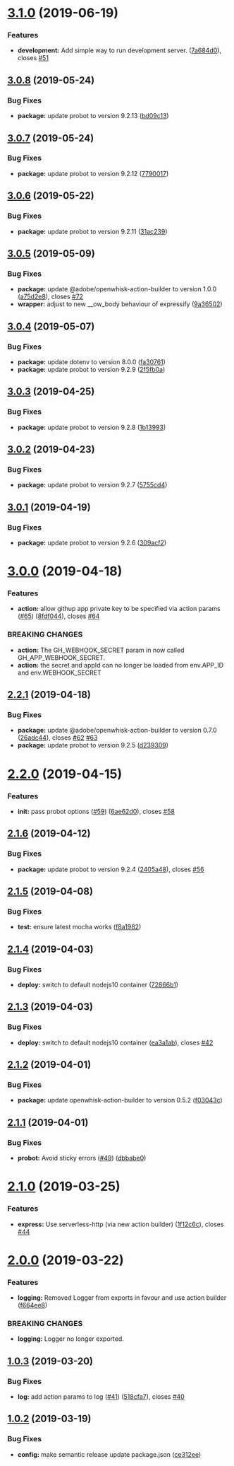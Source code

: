 # [3.1.0](https://github.com/adobe/probot-serverless-openwhisk/compare/v3.0.8...v3.1.0) (2019-06-19)


### Features

* **development:** Add simple way to run development server. ([7a684d0](https://github.com/adobe/probot-serverless-openwhisk/commit/7a684d0)), closes [#51](https://github.com/adobe/probot-serverless-openwhisk/issues/51)

## [3.0.8](https://github.com/adobe/probot-serverless-openwhisk/compare/v3.0.7...v3.0.8) (2019-05-24)


### Bug Fixes

* **package:** update probot to version 9.2.13 ([bd09c13](https://github.com/adobe/probot-serverless-openwhisk/commit/bd09c13))

## [3.0.7](https://github.com/adobe/probot-serverless-openwhisk/compare/v3.0.6...v3.0.7) (2019-05-24)


### Bug Fixes

* **package:** update probot to version 9.2.12 ([7790017](https://github.com/adobe/probot-serverless-openwhisk/commit/7790017))

## [3.0.6](https://github.com/adobe/probot-serverless-openwhisk/compare/v3.0.5...v3.0.6) (2019-05-22)


### Bug Fixes

* **package:** update probot to version 9.2.11 ([31ac239](https://github.com/adobe/probot-serverless-openwhisk/commit/31ac239))

## [3.0.5](https://github.com/adobe/probot-serverless-openwhisk/compare/v3.0.4...v3.0.5) (2019-05-09)


### Bug Fixes

* **package:** update @adobe/openwhisk-action-builder to version 1.0.0 ([a75d2e8](https://github.com/adobe/probot-serverless-openwhisk/commit/a75d2e8)), closes [#72](https://github.com/adobe/probot-serverless-openwhisk/issues/72)
* **wrapper:** adjust to new __ow_body behaviour of expressify ([9a36502](https://github.com/adobe/probot-serverless-openwhisk/commit/9a36502))

## [3.0.4](https://github.com/adobe/probot-serverless-openwhisk/compare/v3.0.3...v3.0.4) (2019-05-07)


### Bug Fixes

* **package:** update dotenv to version 8.0.0 ([fa30761](https://github.com/adobe/probot-serverless-openwhisk/commit/fa30761))
* **package:** update probot to version 9.2.9 ([2f5fb0a](https://github.com/adobe/probot-serverless-openwhisk/commit/2f5fb0a))

## [3.0.3](https://github.com/adobe/probot-serverless-openwhisk/compare/v3.0.2...v3.0.3) (2019-04-25)


### Bug Fixes

* **package:** update probot to version 9.2.8 ([1b13993](https://github.com/adobe/probot-serverless-openwhisk/commit/1b13993))

## [3.0.2](https://github.com/adobe/probot-serverless-openwhisk/compare/v3.0.1...v3.0.2) (2019-04-23)


### Bug Fixes

* **package:** update probot to version 9.2.7 ([5755cd4](https://github.com/adobe/probot-serverless-openwhisk/commit/5755cd4))

## [3.0.1](https://github.com/adobe/probot-serverless-openwhisk/compare/v3.0.0...v3.0.1) (2019-04-19)


### Bug Fixes

* **package:** update probot to version 9.2.6 ([309acf2](https://github.com/adobe/probot-serverless-openwhisk/commit/309acf2))

# [3.0.0](https://github.com/adobe/probot-serverless-openwhisk/compare/v2.2.1...v3.0.0) (2019-04-18)


### Features

* **action:** allow githup app private key to be specified via action params ([#65](https://github.com/adobe/probot-serverless-openwhisk/issues/65)) ([8fdf044](https://github.com/adobe/probot-serverless-openwhisk/commit/8fdf044)), closes [#64](https://github.com/adobe/probot-serverless-openwhisk/issues/64)


### BREAKING CHANGES

* **action:** The GH_WEBHOOK_SECRET param in now called GH_APP_WEBHOOK_SECRET.
* **action:** the secret and appId can no longer be loaded from env.APP_ID and env.WEBHOOK_SECRET

## [2.2.1](https://github.com/adobe/probot-serverless-openwhisk/compare/v2.2.0...v2.2.1) (2019-04-18)


### Bug Fixes

* **package:** update @adobe/openwhisk-action-builder to version 0.7.0 ([26adc44](https://github.com/adobe/probot-serverless-openwhisk/commit/26adc44)), closes [#62](https://github.com/adobe/probot-serverless-openwhisk/issues/62) [#63](https://github.com/adobe/probot-serverless-openwhisk/issues/63)
* **package:** update probot to version 9.2.5 ([d239309](https://github.com/adobe/probot-serverless-openwhisk/commit/d239309))

# [2.2.0](https://github.com/adobe/probot-serverless-openwhisk/compare/v2.1.6...v2.2.0) (2019-04-15)


### Features

* **init:** pass probot options ([#59](https://github.com/adobe/probot-serverless-openwhisk/issues/59)) ([6ae62d0](https://github.com/adobe/probot-serverless-openwhisk/commit/6ae62d0)), closes [#58](https://github.com/adobe/probot-serverless-openwhisk/issues/58)

## [2.1.6](https://github.com/adobe/probot-serverless-openwhisk/compare/v2.1.5...v2.1.6) (2019-04-12)


### Bug Fixes

* **package:** update probot to version 9.2.4 ([2405a48](https://github.com/adobe/probot-serverless-openwhisk/commit/2405a48)), closes [#56](https://github.com/adobe/probot-serverless-openwhisk/issues/56)

## [2.1.5](https://github.com/adobe/probot-serverless-openwhisk/compare/v2.1.4...v2.1.5) (2019-04-08)


### Bug Fixes

* **test:** ensure latest mocha works ([f8a1982](https://github.com/adobe/probot-serverless-openwhisk/commit/f8a1982))

## [2.1.4](https://github.com/adobe/probot-serverless-openwhisk/compare/v2.1.3...v2.1.4) (2019-04-03)


### Bug Fixes

* **deploy:** switch to default nodejs10 container ([72866b1](https://github.com/adobe/probot-serverless-openwhisk/commit/72866b1))

## [2.1.3](https://github.com/adobe/probot-serverless-openwhisk/compare/v2.1.2...v2.1.3) (2019-04-03)


### Bug Fixes

* **deploy:** switch to default nodejs10 container ([ea3a1ab](https://github.com/adobe/probot-serverless-openwhisk/commit/ea3a1ab)), closes [#42](https://github.com/adobe/probot-serverless-openwhisk/issues/42)

## [2.1.2](https://github.com/adobe/probot-serverless-openwhisk/compare/v2.1.1...v2.1.2) (2019-04-01)


### Bug Fixes

* **package:** update openwhisk-action-builder to version 0.5.2 ([f03043c](https://github.com/adobe/probot-serverless-openwhisk/commit/f03043c))

## [2.1.1](https://github.com/adobe/probot-serverless-openwhisk/compare/v2.1.0...v2.1.1) (2019-04-01)


### Bug Fixes

* **probot:** Avoid sticky errors ([#49](https://github.com/adobe/probot-serverless-openwhisk/issues/49)) ([dbbabe0](https://github.com/adobe/probot-serverless-openwhisk/commit/dbbabe0))

# [2.1.0](https://github.com/adobe/probot-serverless-openwhisk/compare/v2.0.0...v2.1.0) (2019-03-25)


### Features

* **express:** Use serverless-http (via new action builder) ([1f12c6c](https://github.com/adobe/probot-serverless-openwhisk/commit/1f12c6c)), closes [#44](https://github.com/adobe/probot-serverless-openwhisk/issues/44)

# [2.0.0](https://github.com/adobe/probot-serverless-openwhisk/compare/v1.0.3...v2.0.0) (2019-03-22)


### Features

* **logging:** Removed Logger from exports in favour and use action builder ([f664ee8](https://github.com/adobe/probot-serverless-openwhisk/commit/f664ee8))


### BREAKING CHANGES

* **logging:** Logger no longer exported.

## [1.0.3](https://github.com/adobe/probot-serverless-openwhisk/compare/v1.0.2...v1.0.3) (2019-03-20)


### Bug Fixes

* **log:** add action params to log ([#41](https://github.com/adobe/probot-serverless-openwhisk/issues/41)) ([518cfa7](https://github.com/adobe/probot-serverless-openwhisk/commit/518cfa7)), closes [#40](https://github.com/adobe/probot-serverless-openwhisk/issues/40)

## [1.0.2](https://github.com/adobe/probot-serverless-openwhisk/compare/v1.0.1...v1.0.2) (2019-03-19)


### Bug Fixes

* **config:** make semantic release update package.json ([ce312ee](https://github.com/adobe/probot-serverless-openwhisk/commit/ce312ee))
